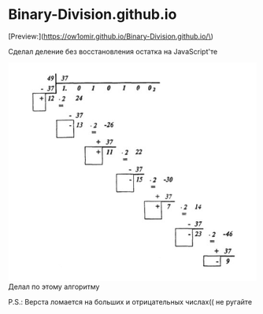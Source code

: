 # Binary-Division.github.io

[Preview:](https://ow1omir.github.io/Binary-Division.github.io/\)

Сделал деление без восстановления остатка на JavaScript'те

![скрин1](https://github.com/Ow1omir/Binary-Division.github.io/blob/main/img/firstScreenSht.jpg)
Делал по этому алгоритму

P.S.: Верста ломается на больших и отрицательных числах(( не ругайте
